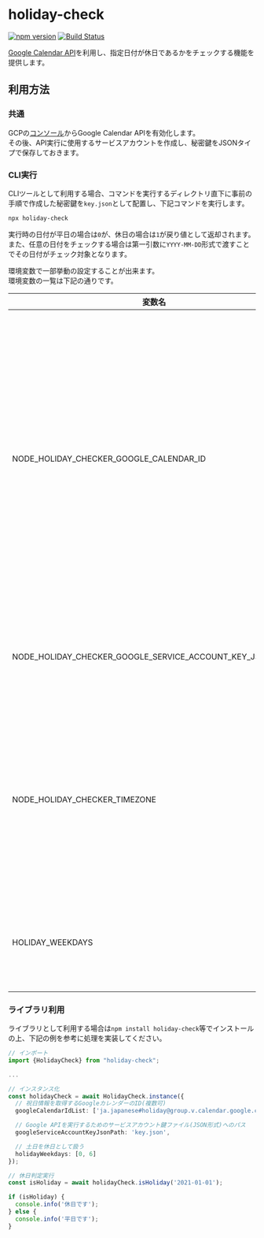 # holiday-check

[![npm version](https://badge.fury.io/js/holiday-check.svg)](https://badge.fury.io/js/holiday-check)
[![Build Status](https://travis-ci.com/anbhrm/holiday-check.svg?token=3Ja3izKCzcheejgE6jcY&branch=master)](https://travis-ci.com/anbhrm/holiday-check)

[Google Calendar API](https://developers.google.com/calendar)を利用し、指定日付が休日であるかをチェックする機能を提供します。

## 利用方法

### 共通

GCPの[コンソール](https://console.cloud.google.com/)からGoogle Calendar APIを有効化します。  
その後、API実行に使用するサービスアカウントを作成し、秘密鍵をJSONタイプで保存しておきます。

### CLI実行

CLIツールとして利用する場合、コマンドを実行するディレクトリ直下に事前の手順で作成した秘密鍵を`key.json`として配置し、下記コマンドを実行します。

```bash
npx holiday-check
```

実行時の日付が平日の場合は`0`が、休日の場合は`1`が戻り値として返却されます。  
また、任意の日付をチェックする場合は第一引数に`YYYY-MM-DD`形式で渡すことでその日付がチェック対象となります。


環境変数で一部挙動の設定することが出来ます。  
環境変数の一覧は下記の通りです。

| 変数名                                                    | デフォルト値                                      | 説明                                                         |
| --------------------------------------------------------- | ------------------------------------------------- | ------------------------------------------------------------ |
| NODE_HOLIDAY_CHECKER_GOOGLE_CALENDAR_ID                   | `ja.japanese#holiday@group.v.calendar.google.com` | 祝日として判定するGoogleカレンダーのIDを指定します。デフォルトは日本の祝日カレンダーが設定されています。複数設定する場合は`;`区切りとします。個人のカレンダーも利用可能です。(サービスアカウントに対象カレンダーの参照権限が付与されている前提) |
| NODE_HOLIDAY_CHECKER_GOOGLE_SERVICE_ACCOUNT_KEY_JSON_PATH | `key.json`                                        | サービスアカウントの鍵ファイルのパスを設定します。フルパスも指定可能です。 |
| NODE_HOLIDAY_CHECKER_TIMEZONE                             | なし                                              | 実行日付を取得する際にタイムゾーンを固定したい場合に`Asia/Tokyo`の様にタイムゾーンを設定します。指定をしない場合は実行環境のタイムゾーンに依存します。 |
| HOLIDAY_WEEKDAYS                                          | `0;6`                                             | 休日として扱う曜日を設定します。デフォルトは土日が休日に設定されています。 |



### ライブラリ利用

ライブラリとして利用する場合は`npm install holiday-check`等でインストールの上、下記の例を参考に処理を実装してください。

```typescript
// インポート
import {HolidayCheck} from "holiday-check";

...

// インスタンス化
const holidayCheck = await HolidayCheck.instance({
  // 祝日情報を取得するGoogleカレンダーのID(複数可)
  googleCalendarIdList: ['ja.japanese#holiday@group.v.calendar.google.com'],

  // Google APIを実行するためのサービスアカウント鍵ファイル(JSON形式)へのパス
  googleServiceAccountKeyJsonPath: 'key.json',

  // 土日を休日として扱う
  holidayWeekdays: [0, 6]
});

// 休日判定実行
const isHoliday = await holidayCheck.isHoliday('2021-01-01');

if (isHoliday) {
  console.info('休日です');
} else {
  console.info('平日です');
}
```
